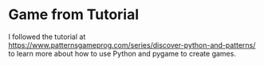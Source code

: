# Game from Tutorial

I followed the tutorial at https://www.patternsgameprog.com/series/discover-python-and-patterns/ to learn more about how to use Python and pygame to create games.